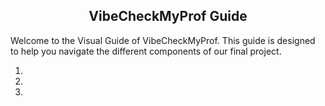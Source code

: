 <h2 align="center">VibeCheckMyProf Guide</h2>

Welcome to the Visual Guide of VibeCheckMyProf. This guide is designed to help you navigate the different components of our final project.

1.

2.

3.

